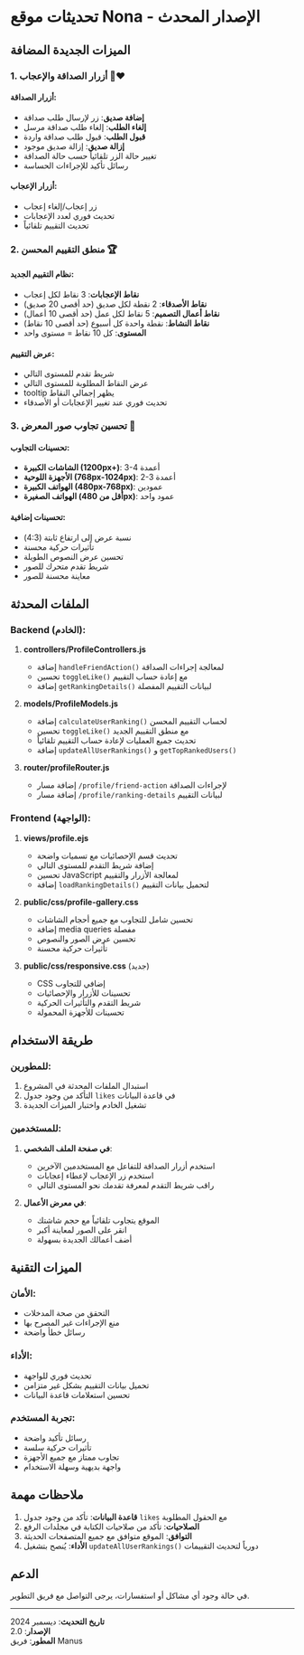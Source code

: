 # تحديثات موقع Nona - الإصدار المحدث

## الميزات الجديدة المضافة

### 1. أزرار الصداقة والإعجاب 👥❤️

#### أزرار الصداقة:
- **إضافة صديق**: زر لإرسال طلب صداقة
- **إلغاء الطلب**: إلغاء طلب صداقة مرسل
- **قبول الطلب**: قبول طلب صداقة واردة
- **إزالة صديق**: إزالة صديق موجود
- تغيير حالة الزر تلقائياً حسب حالة الصداقة
- رسائل تأكيد للإجراءات الحساسة

#### أزرار الإعجاب:
- زر إعجاب/إلغاء إعجاب
- تحديث فوري لعدد الإعجابات
- تحديث التقييم تلقائياً

### 2. منطق التقييم المحسن 🏆

#### نظام التقييم الجديد:
- **نقاط الإعجابات**: 3 نقاط لكل إعجاب
- **نقاط الأصدقاء**: 2 نقطة لكل صديق (حد أقصى 20 صديق)
- **نقاط أعمال التصميم**: 5 نقاط لكل عمل (حد أقصى 10 أعمال)
- **نقاط النشاط**: نقطة واحدة كل أسبوع (حد أقصى 10 نقاط)
- **المستوى**: كل 10 نقاط = مستوى واحد

#### عرض التقييم:
- شريط تقدم للمستوى التالي
- عرض النقاط المطلوبة للمستوى التالي
- tooltip يظهر إجمالي النقاط
- تحديث فوري عند تغيير الإعجابات أو الأصدقاء

### 3. تحسين تجاوب صور المعرض 📱

#### تحسينات التجاوب:
- **الشاشات الكبيرة (1200px+)**: 3-4 أعمدة
- **الأجهزة اللوحية (768px-1024px)**: 2-3 أعمدة
- **الهواتف الكبيرة (480px-768px)**: عمودين
- **الهواتف الصغيرة (أقل من 480px)**: عمود واحد

#### تحسينات إضافية:
- نسبة عرض إلى ارتفاع ثابتة (4:3)
- تأثيرات حركية محسنة
- تحسين عرض النصوص الطويلة
- شريط تقدم متحرك للصور
- معاينة محسنة للصور

## الملفات المحدثة

### Backend (الخادم):
1. **controllers/ProfileControllers.js**
   - إضافة `handleFriendAction()` لمعالجة إجراءات الصداقة
   - تحسين `toggleLike()` مع إعادة حساب التقييم
   - إضافة `getRankingDetails()` لبيانات التقييم المفصلة

2. **models/ProfileModels.js**
   - إضافة `calculateUserRanking()` لحساب التقييم المحسن
   - تحسين `toggleLike()` مع منطق التقييم الجديد
   - تحديث جميع العمليات لإعادة حساب التقييم تلقائياً
   - إضافة `updateAllUserRankings()` و `getTopRankedUsers()`

3. **router/profileRouter.js**
   - إضافة مسار `/profile/friend-action` لإجراءات الصداقة
   - إضافة مسار `/profile/ranking-details` لبيانات التقييم

### Frontend (الواجهة):
1. **views/profile.ejs**
   - تحديث قسم الإحصائيات مع تسميات واضحة
   - إضافة شريط التقدم للمستوى التالي
   - تحسين JavaScript لمعالجة الأزرار والتقييم
   - إضافة `loadRankingDetails()` لتحميل بيانات التقييم

2. **public/css/profile-gallery.css**
   - تحسين شامل للتجاوب مع جميع أحجام الشاشات
   - إضافة media queries مفصلة
   - تحسين عرض الصور والنصوص
   - تأثيرات حركية محسنة

3. **public/css/responsive.css** (جديد)
   - CSS إضافي للتجاوب
   - تحسينات للأزرار والإحصائيات
   - شريط التقدم والتأثيرات الحركية
   - تحسينات للأجهزة المحمولة

## طريقة الاستخدام

### للمطورين:
1. استبدال الملفات المحدثة في المشروع
2. التأكد من وجود جدول `likes` في قاعدة البيانات
3. تشغيل الخادم واختبار الميزات الجديدة

### للمستخدمين:
1. **في صفحة الملف الشخصي**:
   - استخدم أزرار الصداقة للتفاعل مع المستخدمين الآخرين
   - استخدم زر الإعجاب لإعطاء إعجابات
   - راقب شريط التقدم لمعرفة تقدمك نحو المستوى التالي

2. **في معرض الأعمال**:
   - الموقع يتجاوب تلقائياً مع حجم شاشتك
   - انقر على الصور لمعاينة أكبر
   - أضف أعمالك الجديدة بسهولة

## الميزات التقنية

### الأمان:
- التحقق من صحة المدخلات
- منع الإجراءات غير المصرح بها
- رسائل خطأ واضحة

### الأداء:
- تحديث فوري للواجهة
- تحميل بيانات التقييم بشكل غير متزامن
- تحسين استعلامات قاعدة البيانات

### تجربة المستخدم:
- رسائل تأكيد واضحة
- تأثيرات حركية سلسة
- تجاوب ممتاز مع جميع الأجهزة
- واجهة بديهية وسهلة الاستخدام

## ملاحظات مهمة

1. **قاعدة البيانات**: تأكد من وجود جدول `likes` مع الحقول المطلوبة
2. **الصلاحيات**: تأكد من صلاحيات الكتابة في مجلدات الرفع
3. **التوافق**: الموقع متوافق مع جميع المتصفحات الحديثة
4. **الأداء**: يُنصح بتشغيل `updateAllUserRankings()` دورياً لتحديث التقييمات

## الدعم

في حالة وجود أي مشاكل أو استفسارات، يرجى التواصل مع فريق التطوير.

---

**تاريخ التحديث**: ديسمبر 2024  
**الإصدار**: 2.0  
**المطور**: فريق Manus

